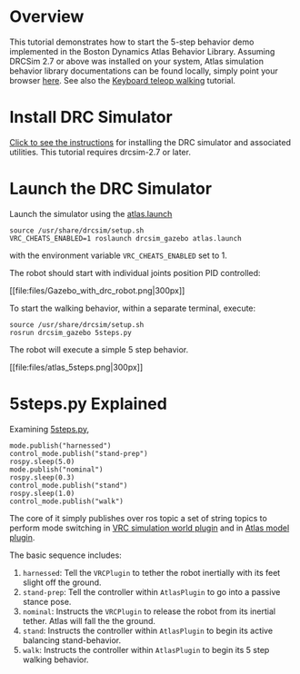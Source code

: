 # Overview

This tutorial demonstrates how to start the 5-step behavior demo implemented in the Boston Dynamics Atlas Behavior Library.  Assuming DRCSim 2.7 or above was installed on your system, Atlas simulation behavior library documentations can be found locally, simply point your browser [here](https://bitbucket.org/osrf/drcsim/src/default/drcsim_model_resources/AtlasSimInterface_1.1.1/doc/html/?at=default). See also the [Keyboard teleop walking](http://gazebosim.org/tutorials/?tut=drcsim_keyboard_teleop) tutorial.

# Install DRC Simulator

[Click to see the instructions](http://gazebosim.org/tutorials/?tut=drcsim_install&cat=drcsim) for installing the DRC simulator and associated utilities. This tutorial requires drcsim-2.7 or later.

# Launch the DRC Simulator

Launch the simulator using the [atlas.launch](https://bitbucket.org/osrf/drcsim/src/default/drcsim_gazebo/launch/atlas.launch)

~~~
source /usr/share/drcsim/setup.sh
VRC_CHEATS_ENABLED=1 roslaunch drcsim_gazebo atlas.launch
~~~

with the environment variable `VRC_CHEATS_ENABLED` set to 1.

The robot should start with individual joints position PID controlled:

[[file:files/Gazebo_with_drc_robot.png|300px]]

To start the walking behavior, within a separate terminal, execute:

~~~
source /usr/share/drcsim/setup.sh
rosrun drcsim_gazebo 5steps.py
~~~

The robot will execute a simple 5 step behavior.

[[file:files/atlas_5steps.png|300px]]

# 5steps.py Explained

Examining [5steps.py](https://bitbucket.org/osrf/drcsim/src/948dd560cf6b/ros/atlas_utils/scripts/5steps.py?at=drcsim_2.2),

    mode.publish("harnessed")
    control_mode.publish("stand-prep")
    rospy.sleep(5.0)
    mode.publish("nominal")
    rospy.sleep(0.3)
    control_mode.publish("stand")
    rospy.sleep(1.0)
    control_mode.publish("walk")

The core of it simply publishes over ros topic a set of string topics to perform mode switching in [VRC simulation world plugin](https://bitbucket.org/osrf/drcsim/src/948dd560cf6b/ros/atlas_msgs/VRCPlugin.cpp?at=drcsim_2.2#cl-157) and in [Atlas model plugin](https://bitbucket.org/osrf/drcsim/src/948dd560cf6b/ros/atlas_msgs/AtlasPlugin.cpp?at=drcsim_2.2#cl-598).

The basic sequence includes:

  1.  `harnessed`:  Tell the `VRCPlugin` to tether the robot inertially with its feet slight off the ground.
  1.  `stand-prep`:  Tell the controller within `AtlasPlugin` to go into a passive stance pose.
  1.  `nominal`:  Instructs the `VRCPlugin` to release the robot from its inertial tether.  Atlas will fall the the ground.
  1.  `stand`:  Instructs the controller within `AtlasPlugin` to begin its active balancing stand-behavior.
  1.  `walk`:  Instructs the controller within `AtlasPlugin` to begin its 5 step walking behavior.
